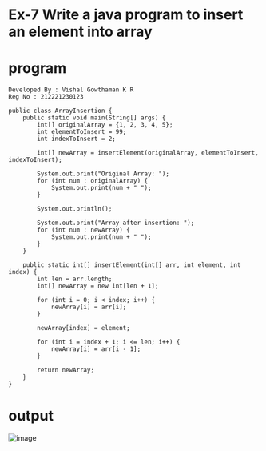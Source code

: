 # Ex-7 Write a java program to insert an element into array
# program
```
Developed By : Vishal Gowthaman K R
Reg No : 212221230123
```
```
public class ArrayInsertion {
    public static void main(String[] args) {
        int[] originalArray = {1, 2, 3, 4, 5};
        int elementToInsert = 99;
        int indexToInsert = 2;

        int[] newArray = insertElement(originalArray, elementToInsert, indexToInsert);

        System.out.print("Original Array: ");
        for (int num : originalArray) {
            System.out.print(num + " ");
        }

        System.out.println();

        System.out.print("Array after insertion: ");
        for (int num : newArray) {
            System.out.print(num + " ");
        }
    }

    public static int[] insertElement(int[] arr, int element, int index) {
        int len = arr.length;
        int[] newArray = new int[len + 1];

        for (int i = 0; i < index; i++) {
            newArray[i] = arr[i];
        }

        newArray[index] = element;

        for (int i = index + 1; i <= len; i++) {
            newArray[i] = arr[i - 1];
        }

        return newArray;
    }
}

```
# output
![image](https://github.com/Rohith-AIDS/ARRAY/assets/94980736/41caf769-4e01-4854-bf52-114056d33f4f)
